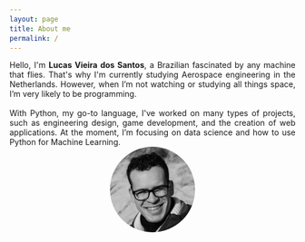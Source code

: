 ```yaml
---
layout: page
title: About me
permalink: /
---
```

<link rel="stylesheet" href="https://cdnjs.cloudflare.com/ajax/libs/font-awesome/4.7.0/css/font-awesome.min.css">
<!-- <script src="{{ base.url | prepend: site.url }}/assets/script-aboutme.js"></script> -->
<!-- <script src="assets/js/script_aboutme.js"></script> -->
<script type="text/javascript" src="assets/js/script-aboutme.js"></script>
<!-- <script>


</script>
 -->
<style>

.showmore:hover{
  cursor: pointer;
}

.SocialLink  a:visited,.SocialLink  a:link,.SocialLink  a:active
{
text-decoration: none;
color: black;
font-weight:bold;
}
.SocialLink a:hover{
color: gray;
}
img {
border-radius: 50%;
}
.center {
display: block;
margin-left: auto;
margin-right: auto;
}
/* Layout */
* {
-moz-box-sizing: border-box;
-webkit-box-sizing: border-box;
box-sizing: border-box;
}
/* Styling */
.timeline {
margin: 4em auto;
position: relative;
max-width: 46em;
}
.timeline:before {
background-color: black;
content: '';
margin-left: -1px;
position: absolute;
top: 0;
left: 0.5em;
width: 2px;
height: 100%;
}
.timeline-event {
position: relative;
}
.timeline-event-copy {
padding: 2em;
position: relative;
top: -1.875em;
left: 2em;
width: 99%;
}
.timeline-event-copy h3 {
font-size: 1.75em;
margin-bottom: 0.4em;
}
.timeline-event-copy h4 {
font-size: 1.2em;
margin-bottom: 1.2em;
}
.timeline-event-copy strong {
font-weight: 700;
}
.timeline-event-copy p:not(.timeline-event-thumbnail) {
padding-bottom: 1em;
<!-- text-align: justify; -->
}
.timeline-event-icon {
-moz-transition: -moz-transform 0.2s ease-in;
-o-transition: -o-transform 0.2s ease-in;
-webkit-transition: -webkit-transform 0.2s ease-in;
transition: transform 0.2s ease-in;
-moz-transform: rotate(45deg);
-ms-transform: rotate(45deg);
-webkit-transform: rotate(45deg);
transform: rotate(45deg);
background-color: black;
outline: 10px solid white;
display: block;
margin: 0.5em 0.5em 0.5em -0.5em;
position: absolute;
top: 0;
left: 0.5em;
width: 1em;
height: 1em;
}
.timeline-event-thumbnail {
-moz-transition: box-shadow 0.5s ease-in 0.1s;
-o-transition: box-shadow 0.5s ease-in 0.1s;
-webkit-transition: box-shadow 0.5s ease-in;
-webkit-transition-delay: 0.1s;
transition: box-shadow 0.5s ease-in 0.1s;
color: white;
font-size: 0.88em;
background-color: black;
-moz-box-shadow: inset 0 0 0 0em #ef795a;
-webkit-box-shadow: inset 0 0 0 0em #ef795a;
box-shadow: inset 0 0 0 0em #ef795a;
display: inline-block;
margin-bottom: 1.2em;
padding: 0.25em 1em 0.25em 1em;
}
ul{
list-style: none;
}
</style>



<div class="container mb-5 pb-4">
  <div class="row">
    <div class="col-12 col-lg-9 pl-0 pr-4" style=' text-align: justify;' >
      Hello, I'm <b>Lucas Vieira dos Santos</b>, a Brazilian fascinated by any machine that flies. That's why I'm currently studying Aerospace engineering in the Netherlands. However, when I’m not watching or studying all things space, I’m very likely to be programming.<br><br>
      With Python, my go-to language, I've worked on many types of projects, such as engineering design, game development, and the creation of web applications. At the moment, I’m focusing on data science and how to use Python for Machine Learning.
    </div>
    <div class="col-12 col-lg-3 p-0 mb-3" >
      <img src="/assets/images/me.jpg" alt="" class="center"    style="width:150px;">
      <div class='row mt-4 SocialLink d-flex justify-content-around px-3'>
        <a  href="mailto:lucas6eng@gmail.com" title="Email" target="\_blank" ><i class="fa fa-envelope fa-lg" aria-hidden="true"></i></a>
        <a  href="https://www.linkedin.com/in/lucasvsantos/" title="LinkedIn" target="\_blank"><i class="fa fa-linkedin fa-lg" aria-hidden="true"></i></a> 
        <a  href="https://github.com/iamlucassantos" title="GitHub" target="\_blank"><i class="fa fa-github fa-lg" aria-hidden="true"></i></a>       
        <a  href="https://lucas6eng.myportfolio.com/" title="Behance" target="\_blank"><i class="fa fa-behance fa-lg" aria-hidden="true"></i></a>     
        <a  href="{{ site.url }}/download/LucasSantosCV.pdf" title="Resume" target="\_blank"><i class="fa fa-id-card fa-lg" aria-hidden="true"></i></a>       
      </div>
    </div>
  </div>
</div>




<div id='cv' style="display: None">
  <h1>Education</h1>
  <div class="container">
    <ul class="timeline mt-4">
      <li class="timeline-event">
        <label class="timeline-event-icon"></label>
        <div class="timeline-event-copy">
          <p class="timeline-event-thumbnail">Sep 2018 - Current</p>
          <h3>Bsc Aerospace Engineering </h3>
          <h4>Delft University of Technology</h4>
          <p><strong>Fields of study</strong><br>Aerodynamics, Propulsion & Power Systems, Engineering & Aerospace Design, Applied Numerical Analysis, Computational Modelling, Aerospace Materials &
          Structures, and Aerospace Flight Dynamics</p>
        </div>
      </li>
      <li class="timeline-event">
        <label class="timeline-event-icon"></label>
        <div class="timeline-event-copy">
          <p class="timeline-event-thumbnail">Sep 2020 - Current</p>
          <h3>Computer Science Minor</h3>
          <h4>Delft University of Technology</h4>
          <p><strong>Fields of study</strong><br>Modern software development and Data Science</p>
          <p><strong>Main courses</strong><br>Algorithms and Data Structures, Software Engineering Methods, Data Analytics, and Visual Data Processing</p>
        </div>
      </li>
      <li class="timeline-event">
        <label class="timeline-event-icon"></label>
        <div class="timeline-event-copy">
          <p class="timeline-event-thumbnail">Aug 2015 - Aug 2017 (Incomplete)</p>
          <h3>Bsc Mechanical Engineering</h3>
          <h4>Universidade do Estado do Rio de Janeiro</h4>
          <p>- Studies were frozen due to emigration to the Netherlands<br>
            - Average grade at the termination of 8.63 <br>
          - Admitted through 'Vestibular UERJ' (full scholarship based on academic merit)</p>
        </div>
      </li>
    </ul>
  </div>
  <h1>Experience</h1>
  <div class="container">
    <ul class="timeline mt-4">
      <li class="timeline-event">
        <label class="timeline-event-icon"></label>
        <div class="timeline-event-copy">
          <p class="timeline-event-thumbnail">Jul 2016 - Aug 2016</p>
          <h3>Logistic Assistant </h3>
          <h4>OBS - Olympic Broadcasting Services</h4>
          <p>
            - Freelance paid employment during the 2016 Olympic Games in Rio de Janeiro<br>
          - Responsible for the creation and distribution of logistical plans for the OBS crew, including bus and meal schedules, expense reports, inventory records, and call sheets<br></p>
        </div>
      </li>
    </ul>
  </div>

<div class='container SocialLink'>
  <a target="\_blank" class='showmore' onclick="func2()">
<!--     <div class="mt-5 row d-flex justify-content-center SocialLink">
      <h4 style="margin-bottom: 5px">Background</h4>
    </div> -->
    <div class="row d-flex justify-content-center ">
      <i  class="fa fa-chevron-up fa-2x" aria-hidden="true"></i>
    </div>
  </a>
</div>

</div>



<div class='container SocialLink' id='showmoreCont' style="display: inline">
  <a target="\_blank" class='showmore' onclick="func2()">
<!--     <div class="mt-5 row d-flex justify-content-center SocialLink">
      <h4 style="margin-bottom: 5px">Background</h4>
    </div> -->
    <div class="row d-flex justify-content-center ">
      <i id='showmorebtn' class="fa fa-chevron-down fa-2x" aria-hidden="true"></i>
    </div>
  </a>
</div>

